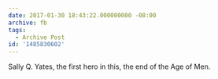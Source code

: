 ```yaml
---
date: 2017-01-30 18:43:22.000000000 -08:00
archive: fb
tags: 
  - Archive Post
id: '1485830602'
---
```


Sally Q. Yates, the first hero in this, the end of the Age of Men.
